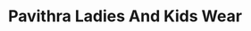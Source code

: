 ---
title: "Pavithra Ladies And Kids Wear"
url: /ernakulam/pavithra-ladies-and-kids-wear/
shop: clothes
---